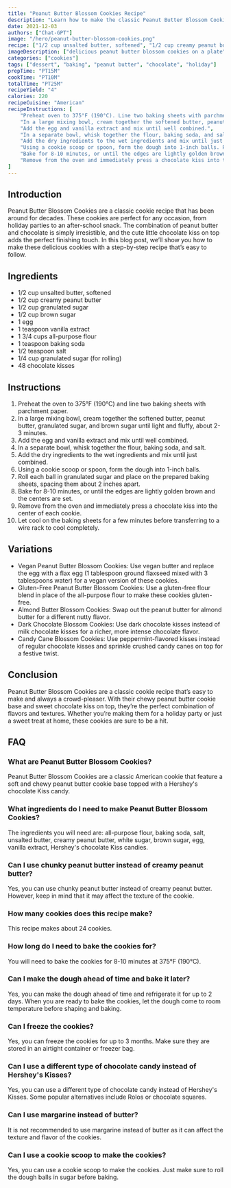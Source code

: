 ```yaml
---
title: "Peanut Butter Blossom Cookies Recipe"
description: "Learn how to make the classic Peanut Butter Blossom Cookies with this easy recipe. Perfect for any occasion or just a sweet treat at home."
date: 2021-12-03
authors: ["Chat-GPT"]
image: "/hero/peanut-butter-blossom-cookies.png"
recipe: ["1/2 cup unsalted butter, softened", "1/2 cup creamy peanut butter", "1/2 cup granulated sugar", "1/2 cup brown sugar", "1 egg", "1 teaspoon vanilla extract", "1 3/4 cups all-purpose flour", "1 teaspoon baking soda", "1/2 teaspoon salt", "1/4 cup granulated sugar (for rolling)", "48 chocolate kisses"]
imageDescription: ["delicious peanut butter blossom cookies on a plate", "chocolate kisses on top of the cookies", "a close-up of a cookie with a chocolate kiss in the center", "a stack of peanut butter blossom cookies"]
categories: ["cookies"]
tags: ["dessert", "baking", "peanut butter", "chocolate", "holiday"]
prepTime: "PT15M"
cookTime: "PT10M"
totalTime: "PT25M"
recipeYield: "4"
calories: 220
recipeCuisine: "American"
recipeInstructions: [
    "Preheat oven to 375°F (190°C). Line two baking sheets with parchment paper.",
    "In a large mixing bowl, cream together the softened butter, peanut butter, granulated sugar, and brown sugar until light and fluffy, about 2-3 minutes.",
    "Add the egg and vanilla extract and mix until well combined.",
    "In a separate bowl, whisk together the flour, baking soda, and salt.",
    "Add the dry ingredients to the wet ingredients and mix until just combined.",
    "Using a cookie scoop or spoon, form the dough into 1-inch balls. Roll each ball in granulated sugar and place on the prepared baking sheets, spacing them about 2 inches apart.",
    "Bake for 8-10 minutes, or until the edges are lightly golden brown and the centers are set.",
    "Remove from the oven and immediately press a chocolate kiss into the center of each cookie. Let cool on the baking sheets for a few minutes before transferring to a wire rack to cool completely."
]
---
```


## Introduction
Peanut Butter Blossom Cookies are a classic cookie recipe that has been around for decades. These cookies are perfect for any occasion, from holiday parties to an after-school snack. The combination of peanut butter and chocolate is simply irresistible, and the cute little chocolate kiss on top adds the perfect finishing touch. In this blog post, we’ll show you how to make these delicious cookies with a step-by-step recipe that’s easy to follow.

## Ingredients
- 1/2 cup unsalted butter, softened
- 1/2 cup creamy peanut butter
- 1/2 cup granulated sugar
- 1/2 cup brown sugar
- 1 egg
- 1 teaspoon vanilla extract
- 1 3/4 cups all-purpose flour
- 1 teaspoon baking soda
- 1/2 teaspoon salt
- 1/4 cup granulated sugar (for rolling)
- 48 chocolate kisses

## Instructions
1. Preheat the oven to 375°F (190°C) and line two baking sheets with parchment paper.
2. In a large mixing bowl, cream together the softened butter, peanut butter, granulated sugar, and brown sugar until light and fluffy, about 2-3 minutes.
3. Add the egg and vanilla extract and mix until well combined.
4. In a separate bowl, whisk together the flour, baking soda, and salt.
5. Add the dry ingredients to the wet ingredients and mix until just combined.
6. Using a cookie scoop or spoon, form the dough into 1-inch balls.
7. Roll each ball in granulated sugar and place on the prepared baking sheets, spacing them about 2 inches apart.
8. Bake for 8-10 minutes, or until the edges are lightly golden brown and the centers are set.
9. Remove from the oven and immediately press a chocolate kiss into the center of each cookie.
10. Let cool on the baking sheets for a few minutes before transferring to a wire rack to cool completely.

## Variations
- Vegan Peanut Butter Blossom Cookies: Use vegan butter and replace the egg with a flax egg (1 tablespoon ground flaxseed mixed with 3 tablespoons water) for a vegan version of these cookies.
- Gluten-Free Peanut Butter Blossom Cookies: Use a gluten-free flour blend in place of the all-purpose flour to make these cookies gluten-free.
- Almond Butter Blossom Cookies: Swap out the peanut butter for almond butter for a different nutty flavor.
- Dark Chocolate Blossom Cookies: Use dark chocolate kisses instead of milk chocolate kisses for a richer, more intense chocolate flavor.
- Candy Cane Blossom Cookies: Use peppermint-flavored kisses instead of regular chocolate kisses and sprinkle crushed candy canes on top for a festive twist.

## Conclusion
Peanut Butter Blossom Cookies are a classic cookie recipe that’s easy to make and always a crowd-pleaser. With their chewy peanut butter cookie base and sweet chocolate kiss on top, they’re the perfect combination of flavors and textures. Whether you’re making them for a holiday party or just a sweet treat at home, these cookies are sure to be a hit.

## FAQ

### What are Peanut Butter Blossom Cookies?

Peanut Butter Blossom Cookies are a classic American cookie that feature a soft and chewy peanut butter cookie base topped with a Hershey's chocolate Kiss candy.

### What ingredients do I need to make Peanut Butter Blossom Cookies?

The ingredients you will need are: all-purpose flour, baking soda, salt, unsalted butter, creamy peanut butter, white sugar, brown sugar, egg, vanilla extract, Hershey's chocolate Kiss candies.

### Can I use chunky peanut butter instead of creamy peanut butter?

Yes, you can use chunky peanut butter instead of creamy peanut butter. However, keep in mind that it may affect the texture of the cookie.

### How many cookies does this recipe make?

This recipe makes about 24 cookies.

### How long do I need to bake the cookies for?

You will need to bake the cookies for 8-10 minutes at 375°F (190°C).

### Can I make the dough ahead of time and bake it later?

Yes, you can make the dough ahead of time and refrigerate it for up to 2 days. When you are ready to bake the cookies, let the dough come to room temperature before shaping and baking.

### Can I freeze the cookies?

Yes, you can freeze the cookies for up to 3 months. Make sure they are stored in an airtight container or freezer bag.

### Can I use a different type of chocolate candy instead of Hershey's Kisses?

Yes, you can use a different type of chocolate candy instead of Hershey's Kisses. Some popular alternatives include Rolos or chocolate squares.

### Can I use margarine instead of butter?

It is not recommended to use margarine instead of butter as it can affect the texture and flavor of the cookies.

### Can I use a cookie scoop to make the cookies?

Yes, you can use a cookie scoop to make the cookies. Just make sure to roll the dough balls in sugar before baking.